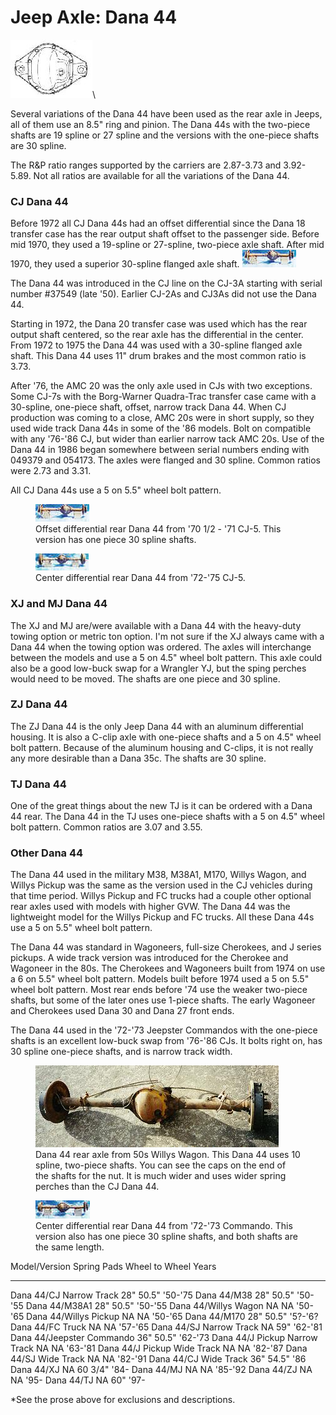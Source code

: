 # Jeep Axle: Dana 44

[![Dana 44 diff cover](/images/axle/bwd44_.jpg)](/images/axle/bwd44.jpg)\

Several variations of the Dana 44 have been used as the rear axle in Jeeps, all of them use an 8.5\" ring and pinion. The Dana 44s with the two-piece shafts are 19 spline or 27 spline and the versions with the one-piece shafts are 30 spline.

The R&P ratio ranges supported by the carriers are 2.87-3.73 and 3.92-5.89. Not all ratios are available for all the variations of the Dana 44.

### CJ Dana 44

Before 1972 all CJ Dana 44s had an offset differential since the Dana 18 transfer case has the rear output shaft offset to the passenger side. Before mid 1970, they used a 19-spline or 27-spline, two-piece axle shaft. After mid 1970, they used a superior 30-spline flanged axle shaft. [![Rear Dana 44 \'70 1/2 - \'71 CJ-5](/images/axle/d44_71_.jpg)](/images/axle/d44_71.jpg)

The Dana 44 was introduced in the CJ line on the CJ-3A starting with serial number #37549 (late \'50). Earlier CJ-2As and CJ3As did not use the Dana 44.

Starting in 1972, the Dana 20 transfer case was used which has the rear output shaft centered, so the rear axle has the differential in the center. From 1972 to 1975 the Dana 44 was used with a 30-spline flanged axle shaft. This Dana 44 uses 11\" drum brakes and the most common ratio is 3.73.

After \'76, the AMC 20 was the only axle used in CJs with two exceptions. Some CJ-7s with the Borg-Warner Quadra-Trac transfer case came with a 30-spline, one-piece shaft, offset, narrow track Dana 44. When CJ production was coming to a close, AMC 20s were in short supply, so they used wide track Dana 44s in some of the \'86 models. Bolt on compatible with any \'76-\'86 CJ, but wider than earlier narrow tack AMC 20s. Use of the Dana 44 in 1986 began somewhere between serial numbers ending with 049379 and 054173. The axles were flanged and 30 spline. Common ratios were 2.73 and 3.31.

All CJ Dana 44s use a 5 on 5.5\" wheel bolt pattern.

<figure>
<a href="/images/axle/d44_71.jpg"><img src="/images/axle/d44_71_.jpg" alt="Rear Dana 44 &#39;70 1/2 - &#39;71 CJ-5" /></a>
<figcaption>Offset differential rear Dana 44 from '70 1/2 - '71 CJ-5. This version has one piece 30 spline shafts.</figcaption>
</figure>

<figure>
<a href="/images/axle/d44_72.jpg"><img src="/images/axle/d44_72_.jpg" alt="Dana 44 &#39;72-&#39;75 CJ-5" /></a>
<figcaption>Center differential rear Dana 44 from '72-'75 CJ-5.</figcaption>
</figure>

### XJ and MJ Dana 44

The XJ and MJ are/were available with a Dana 44 with the heavy-duty towing option or metric ton option. I\'m not sure if the XJ always came with a Dana 44 when the towing option was ordered. The axles will interchange between the models and use a 5 on 4.5\" wheel bolt pattern. This axle could also be a good low-buck swap for a Wrangler YJ, but the sping perches would need to be moved. The shafts are one piece and 30 spline.

### ZJ Dana 44

The ZJ Dana 44 is the only Jeep Dana 44 with an aluminum differential housing. It is also a C-clip axle with one-piece shafts and a 5 on 4.5\" wheel bolt pattern. Because of the aluminum housing and C-clips, it is not really any more desirable than a Dana 35c. The shafts are 30 spline.

### TJ Dana 44

One of the great things about the new TJ is it can be ordered with a Dana 44 rear. The Dana 44 in the TJ uses one-piece shafts with a 5 on 4.5\" wheel bolt pattern. Common ratios are 3.07 and 3.55.

### Other Dana 44

The Dana 44 used in the military M38, M38A1, M170, Willys Wagon, and Willys Pickup was the same as the version used in the CJ vehicles during that time period. Willys Pickup and FC trucks had a couple other optional rear axles used with models with higher GVW. The Dana 44 was the lightweight model for the Willys Pickup and FC trucks. All these Dana 44s use a 5 on 5.5\" wheel bolt pattern.

The Dana 44 was standard in Wagoneers, full-size Cherokees, and J series pickups. A wide track version was introduced for the Cherokee and Wagoneer in the 80s. The Cherokees and Wagoneers built from 1974 on use a 6 on 5.5\" wheel bolt pattern. Models built before 1974 used a 5 on 5.5\" wheel bolt pattern. Most rear ends before \'74 use the weaker two-piece shafts, but some of the later ones use 1-piece shafts. The early Wagoneer and Cherokees used Dana 30 and Dana 27 front ends.

The Dana 44 used in the \'72-\'73 Jeepster Commandos with the one-piece shafts is an excellent low-buck swap from \'76-\'86 CJs. It bolts right on, has 30 spline one-piece shafts, and is narrow track width.

<figure>
<a href="/images/axle/d44wag.jpg"><img src="/images/axle/d44wag.jpg" alt="Dana 44 from 50s Willys Wagon" /></a>
<figcaption>Dana 44 rear axle from 50s Willys Wagon. This Dana 44 uses 10 spline, two-piece shafts. You can see the caps on the end of the shafts for the nut. It is much wider and uses wider spring perches than the CJ Dana 44.</figcaption>
</figure>

<figure>
<a href="/images/axle/d44_com.jpg"><img src="/images/axle/d44_com_.jpg" alt="Dana 44 &#39;72 Commando" /></a>
<figcaption>Center differential rear Dana 44 from '72-'73 Commando. This version also has one piece 30 spline shafts, and both shafts are the same length.</figcaption>
</figure>

  Model/Version                   Spring Pads   Wheel to Wheel   Years
  ------------------------------- ------------- ---------------- -----------
  Dana 44/CJ Narrow Track         28\"          50.5\"           \'50-\'75
  Dana 44/M38                     28\"          50.5\"           \'50-\'55
  Dana 44/M38A1                   28\"          50.5\"           \'50-\'55
  Dana 44/Willys Wagon            NA            NA               \'50-\'65
  Dana 44/Willys Pickup           NA            NA               \'50-\'65
  Dana 44/M170                    28\"          50.5\"           \'5?-\'6?
  Dana 44/FC Truck                NA            NA               \'57-\'65
  Dana 44/SJ Narrow Track         NA            59\"             \'62-\'81
  Dana 44/Jeepster Commando       36\"          50.5\"           \'62-\'73
  Dana 44/J Pickup Narrow Track   NA            NA               \'63-\'81
  Dana 44/J Pickup Wide Track     NA            NA               \'82-\'87
  Dana 44/SJ Wide Track           NA            NA               \'82-\'91
  Dana 44/CJ Wide Track           36\"          54.5\"           \'86
  Dana 44/XJ                      NA            60 3/4\"         \'84-
  Dana 44/MJ                      NA            NA               \'85-\'92
  Dana 44/ZJ                      NA            NA               \'95-
  Dana 44/TJ                      NA            60\"             \'97-

\*See the prose above for exclusions and descriptions.
